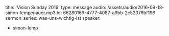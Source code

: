 title: 'Vision Sunday 2016'
type: message
audio: /assets/audio/2016-09-18-simon-lempenauer.mp3
id: 66280169-4777-4087-a9bb-2c52376bf196
sermon_series: was-uns-wichtig-ist
speaker:
  - simon-lemp
